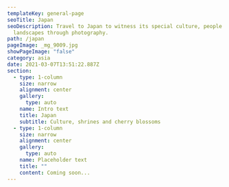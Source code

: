 ```yaml
---
templateKey: general-page
seoTitle: Japan
seoDescription: Travel to Japan to witness its special culture, people and
  landscapes through photography.
path: /japan
pageImage: _mg_9009.jpg
showPageImage: "false"
category: asia
date: 2021-03-07T13:51:22.887Z
section:
  - type: 1-column
    size: narrow
    alignment: center
    gallery:
      type: auto
    name: Intro text
    title: Japan
    subtitle: Culture, shrines and cherry blossoms
  - type: 1-column
    size: narrow
    alignment: center
    gallery:
      type: auto
    name: Placeholder text
    title: ""
    content: Coming soon...
---
```

